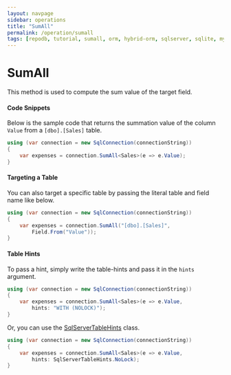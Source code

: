 ```yaml
---
layout: navpage
sidebar: operations
title: "SumAll"
permalink: /operation/sumall
tags: [repodb, tutorial, sumall, orm, hybrid-orm, sqlserver, sqlite, mysql, postgresql]
---
```


# SumAll

This method is used to compute the sum value of the target field.

#### Code Snippets

Below is the sample code that returns the summation value of the column `Value` from a `[dbo].[Sales]` table.

```csharp
using (var connection = new SqlConnection(connectionString))
{
	var expenses = connection.SumAll<Sales>(e => e.Value);
}
```

#### Targeting a Table

You can also target a specific table by passing the literal table and field name like below.

```csharp
using (var connection = new SqlConnection(connectionString))
{
	var expenses = connection.SumAll("[dbo].[Sales]",
		Field.From("Value"));
}
```

#### Table Hints

To pass a hint, simply write the table-hints and pass it in the `hints` argument.

```csharp
using (var connection = new SqlConnection(connectionString))
{
	var expenses = connection.SumAll<Sales>(e => e.Value,
		hints: "WITH (NOLOCK)");
}
```

Or, you can use the [SqlServerTableHints](/class/sqlservertablehints) class.

```csharp
using (var connection = new SqlConnection(connectionString))
{
	var expenses = connection.SumAll<Sales>(e => e.Value,
		hints: SqlServerTableHints.NoLock);
}
```
